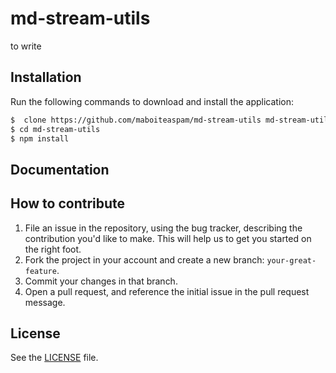 # md-stream-utils
to write

## Installation
Run the following commands to download and install the application:

```sh
$  clone https://github.com/maboiteaspam/md-stream-utils md-stream-utils
$ cd md-stream-utils
$ npm install
```

## Documentation




## How to contribute

1. File an issue in the repository, using the bug tracker, describing the
   contribution you'd like to make. This will help us to get you started on the
   right foot.
2. Fork the project in your account and create a new branch:
   `your-great-feature`.
3. Commit your changes in that branch.
4. Open a pull request, and reference the initial issue in the pull request
   message.

## License
See the [LICENSE](./LICENSE) file.
